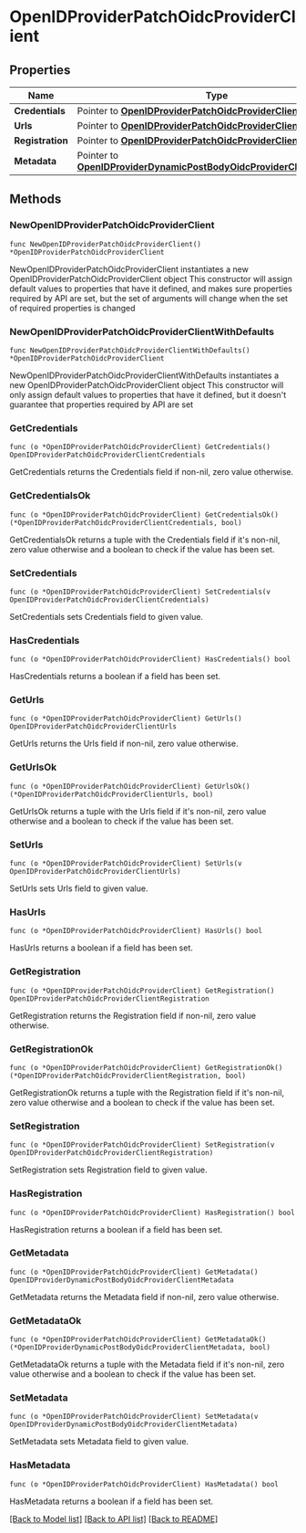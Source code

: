 # OpenIDProviderPatchOidcProviderClient

## Properties

Name | Type | Description | Notes
------------ | ------------- | ------------- | -------------
**Credentials** | Pointer to [**OpenIDProviderPatchOidcProviderClientCredentials**](OpenIDProviderPatchOidcProviderClientCredentials.md) |  | [optional] 
**Urls** | Pointer to [**OpenIDProviderPatchOidcProviderClientUrls**](OpenIDProviderPatchOidcProviderClientUrls.md) |  | [optional] 
**Registration** | Pointer to [**OpenIDProviderPatchOidcProviderClientRegistration**](OpenIDProviderPatchOidcProviderClientRegistration.md) |  | [optional] 
**Metadata** | Pointer to [**OpenIDProviderDynamicPostBodyOidcProviderClientMetadata**](OpenIDProviderDynamicPostBodyOidcProviderClientMetadata.md) |  | [optional] 

## Methods

### NewOpenIDProviderPatchOidcProviderClient

`func NewOpenIDProviderPatchOidcProviderClient() *OpenIDProviderPatchOidcProviderClient`

NewOpenIDProviderPatchOidcProviderClient instantiates a new OpenIDProviderPatchOidcProviderClient object
This constructor will assign default values to properties that have it defined,
and makes sure properties required by API are set, but the set of arguments
will change when the set of required properties is changed

### NewOpenIDProviderPatchOidcProviderClientWithDefaults

`func NewOpenIDProviderPatchOidcProviderClientWithDefaults() *OpenIDProviderPatchOidcProviderClient`

NewOpenIDProviderPatchOidcProviderClientWithDefaults instantiates a new OpenIDProviderPatchOidcProviderClient object
This constructor will only assign default values to properties that have it defined,
but it doesn't guarantee that properties required by API are set

### GetCredentials

`func (o *OpenIDProviderPatchOidcProviderClient) GetCredentials() OpenIDProviderPatchOidcProviderClientCredentials`

GetCredentials returns the Credentials field if non-nil, zero value otherwise.

### GetCredentialsOk

`func (o *OpenIDProviderPatchOidcProviderClient) GetCredentialsOk() (*OpenIDProviderPatchOidcProviderClientCredentials, bool)`

GetCredentialsOk returns a tuple with the Credentials field if it's non-nil, zero value otherwise
and a boolean to check if the value has been set.

### SetCredentials

`func (o *OpenIDProviderPatchOidcProviderClient) SetCredentials(v OpenIDProviderPatchOidcProviderClientCredentials)`

SetCredentials sets Credentials field to given value.

### HasCredentials

`func (o *OpenIDProviderPatchOidcProviderClient) HasCredentials() bool`

HasCredentials returns a boolean if a field has been set.

### GetUrls

`func (o *OpenIDProviderPatchOidcProviderClient) GetUrls() OpenIDProviderPatchOidcProviderClientUrls`

GetUrls returns the Urls field if non-nil, zero value otherwise.

### GetUrlsOk

`func (o *OpenIDProviderPatchOidcProviderClient) GetUrlsOk() (*OpenIDProviderPatchOidcProviderClientUrls, bool)`

GetUrlsOk returns a tuple with the Urls field if it's non-nil, zero value otherwise
and a boolean to check if the value has been set.

### SetUrls

`func (o *OpenIDProviderPatchOidcProviderClient) SetUrls(v OpenIDProviderPatchOidcProviderClientUrls)`

SetUrls sets Urls field to given value.

### HasUrls

`func (o *OpenIDProviderPatchOidcProviderClient) HasUrls() bool`

HasUrls returns a boolean if a field has been set.

### GetRegistration

`func (o *OpenIDProviderPatchOidcProviderClient) GetRegistration() OpenIDProviderPatchOidcProviderClientRegistration`

GetRegistration returns the Registration field if non-nil, zero value otherwise.

### GetRegistrationOk

`func (o *OpenIDProviderPatchOidcProviderClient) GetRegistrationOk() (*OpenIDProviderPatchOidcProviderClientRegistration, bool)`

GetRegistrationOk returns a tuple with the Registration field if it's non-nil, zero value otherwise
and a boolean to check if the value has been set.

### SetRegistration

`func (o *OpenIDProviderPatchOidcProviderClient) SetRegistration(v OpenIDProviderPatchOidcProviderClientRegistration)`

SetRegistration sets Registration field to given value.

### HasRegistration

`func (o *OpenIDProviderPatchOidcProviderClient) HasRegistration() bool`

HasRegistration returns a boolean if a field has been set.

### GetMetadata

`func (o *OpenIDProviderPatchOidcProviderClient) GetMetadata() OpenIDProviderDynamicPostBodyOidcProviderClientMetadata`

GetMetadata returns the Metadata field if non-nil, zero value otherwise.

### GetMetadataOk

`func (o *OpenIDProviderPatchOidcProviderClient) GetMetadataOk() (*OpenIDProviderDynamicPostBodyOidcProviderClientMetadata, bool)`

GetMetadataOk returns a tuple with the Metadata field if it's non-nil, zero value otherwise
and a boolean to check if the value has been set.

### SetMetadata

`func (o *OpenIDProviderPatchOidcProviderClient) SetMetadata(v OpenIDProviderDynamicPostBodyOidcProviderClientMetadata)`

SetMetadata sets Metadata field to given value.

### HasMetadata

`func (o *OpenIDProviderPatchOidcProviderClient) HasMetadata() bool`

HasMetadata returns a boolean if a field has been set.


[[Back to Model list]](../README.md#documentation-for-models) [[Back to API list]](../README.md#documentation-for-api-endpoints) [[Back to README]](../README.md)


